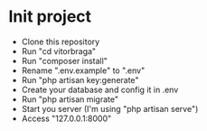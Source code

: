 <h1>Init project</h1>

<ul>
    <li>Clone this repository</li>
    <li>Run "cd vitorbraga"</li>    
    <li>Run "composer install"</li>
    <li>Rename ".env.example" to ".env"</li>
    <li>Run "php artisan key:generate"</li>
    <li>Create your database and config it in .env</li>
    <li>Run "php artisan migrate"</li>      
    <li>Start you server (I'm using "php artisan serve")</li>
    <li>Access "127.0.0.1:8000"</li>    
</ul>
